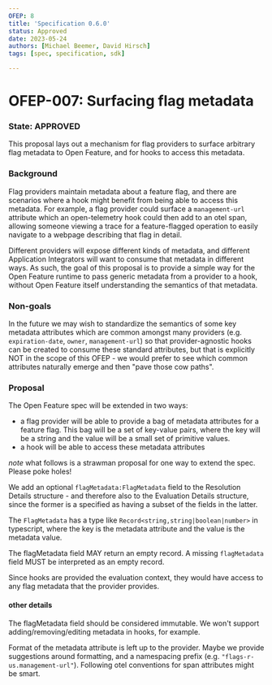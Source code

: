 ```yaml
---
OFEP: 8
title: 'Specification 0.6.0'
status: Approved
date: 2023-05-24
authors: [Michael Beemer, David Hirsch]
tags: [spec, specification, sdk]

---
```

# OFEP-007: Surfacing flag metadata

### State: APPROVED
This proposal lays out a mechanism for flag providers to surface arbitrary flag metadata to Open Feature, and for hooks to access this metadata.


### Background

Flag providers maintain metadata about a feature flag, and there are scenarios where a hook might benefit from being able to access this metadata. For example, a flag provider could surface a `management-url` attribute which an open-telemetry hook could then add to an otel span, allowing someone viewing a trace for a feature-flagged operation to easily navigate to a webpage describing that flag in detail.

Different providers will expose different kinds of metadata, and different Application Integrators will want to consume that metadata in different ways. As such, the goal of this proposal is to provide a simple way for the Open Feature runtime to pass generic metadata from a provider to a hook, without Open Feature itself understanding the semantics of that metadata.

### Non-goals

In the future we may wish to standardize the semantics of some key metadata attributes which are common amongst many providers (e.g. `expiration-date`, `owner`, `management-url`) so that provider-agnostic hooks can be created to consume these standard attributes, but that is explicitly NOT in the scope of this OFEP - we would prefer to see which common attributes naturally emerge and then "pave those cow paths".

### Proposal

The Open Feature spec will be extended in two ways:
- a flag provider will be able to provide a bag of metadata attributes for a feature flag. This bag will be a set of key-value pairs, where the key will be a string and the value will be a small set of primitive values.
- a hook will be able to access these metadata attributes

*note* what follows is a strawman proposal for one way to extend the spec. Please poke holes!

We add an optional `flagMetadata:FlagMetadata` field to the Resolution Details structure - and therefore also to the Evaluation Details structure, since the former is a specified as having a subset of the fields in the latter.

The `FlagMetadata` has a type like `Record<string,string|boolean|number>` in typescript, where the key is the metadata attribute and the value is the metadata value.

The flagMetadata field MAY return an empty record. A missing `flagMetadata` field MUST be interpreted as an empty record.

Since hooks are provided the evaluation context, they would have access to any flag metadata that the provider provides.

#### other details

The flagMetadata field should be considered immutable. We won't support adding/removing/editing metadata in hooks, for example.

Format of the metadata attribute is left up to the provider. Maybe we provide suggestions around formatting, and a namespacing prefix (e.g. `"flags-r-us.management-url"`). Following otel conventions for span attributes might be smart.
